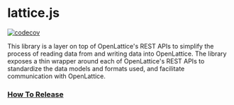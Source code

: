 # lattice.js

[![codecov](https://codecov.io/gh/openlattice/lattice-js/branch/develop/graph/badge.svg)](https://codecov.io/gh/openlattice/lattice-js)

This library is a layer on top of OpenLattice's REST APIs to simplify the process of reading data from and
writing data into OpenLattice. The library exposes a thin wrapper around each of OpenLattice's REST APIs to
standardize the data models and formats used, and facilitate communication with OpenLattice.

### [How To Release](docs/HowToRelease.md)

